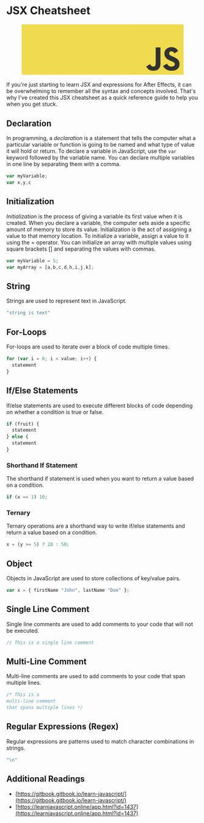 # JSX Cheatsheet

<figure><img src="../../.gitbook/assets/image.png" alt=""><figcaption></figcaption></figure>

If you're just starting to learn JSX and expressions for After Effects, it can be overwhelming to remember all the syntax and concepts involved. That's why I've created this JSX cheatsheet as a quick reference guide to help you when you get stuck.

## Declaration

In programming, a _declaration_ is a statement that tells the computer what a particular variable or function is going to be named and what type of value it will hold or return. To declare a variable in JavaScript, use the `var` keyword followed by the variable name. You can declare multiple variables in one line by separating them with a comma.&#x20;

```javascript
var myVariable;
var x,y,c
```

## Initialization

_Initialization_ is the process of giving a variable its first value when it is created. When you declare a variable, the computer sets aside a specific amount of memory to store its value. Initialization is the act of assigning a value to that memory location. To initialize a variable, assign a value to it using the = operator. You can initialize an array with multiple values using square brackets \[] and separating the values with commas.

```javascript
var myVariable = 5;
var myArray = [a,b,c,d,h,i,j,k];
```

## String

Strings are used to represent text in JavaScript.

```javascript
"string is text"
```

## For-Loops

For-loops are used to iterate over a block of code multiple times.

```javascript
for (var i = 0; i < value; i++) {
  statement
}
```

## If/Else Statements&#x20;

If/else statements are used to execute different blocks of code depending on whether a condition is true or false.

```javascript
if (fruit) {
  statement
} else {
  statement
}
```

### Shorthand If Statement

The shorthand if statement is used when you want to return a value based on a condition.

```javascript
if (x == 1) 10;
```

### Ternary

Ternary operations are a shorthand way to write if/else statements and return a value based on a condition.

```javascript
x = (y >= 5) ? 20 : 50;
```

## Object

Objects in JavaScript are used to store collections of key/value pairs.

```javascript
var x = { firstName "John", lastName "Doe" };
```

## Single Line Comment

Single line comments are used to add comments to your code that will not be executed.

```java
// This is a single line comment
```

## Multi-Line Comment

Multi-line comments are used to add comments to your code that span multiple lines.

```javascript
/* This is a 
multi-line comment 
that spans multiple lines */
```

## Regular Expressions (Regex)

Regular expressions are patterns used to match character combinations in strings.

```javascript
"\n"
```

## Additional Readings

* [https://gitbook.gitbook.io/learn-javascript/](https://gitbook.gitbook.io/learn-javascript/)
* [https://learnjavascript.online/app.html?id=1437](https://learnjavascript.online/app.html?id=1437)
